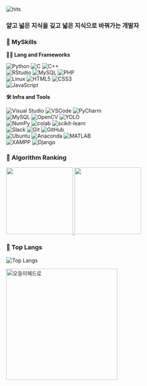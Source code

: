 <!--Head -->
![hits](https://hits.seeyoufarm.com/api/count/incr/badge.svg?url=https%3A%2F%2Fgithub.com%2FCoke-Eating-Polarbear&edge_flat=true&title=Duck)
### 얕고 넓은 지식을 깊고 넓은 지식으로 바꿔가는 개발자

<!-- Body -->
### 🦾 MySkills
**🧑‍💻 Lang and Frameworks**

![Python](https://img.shields.io/badge/python-3776AB.svg?&style=for-the-badge&logo=python&logoColor=white) 
![C](https://img.shields.io/badge/c-A8B9CC.svg?&style=for-the-badge&logo=c&logoColor=white) 
![C++](https://img.shields.io/badge/C++-000000.svg?&style=for-the-badge) </br>
![RStudio](https://img.shields.io/badge/rstudio-75AADB.svg?&style=for-the-badge&logo=rstudio&logoColor=white)
![MySQL](https://img.shields.io/badge/mysql-4479A1.svg?&style=for-the-badge&logo=mysql&logoColor=white)
![PHP](https://img.shields.io/badge/php-777BB4.svg?&style=for-the-badge&logo=php&logoColor=white) </br>
![Linux](https://img.shields.io/badge/linux-FCC624.svg?&style=for-the-badge&logo=linux&logoColor=white) 
![HTML5](https://img.shields.io/badge/html5-E34F26.svg?&style=for-the-badge&logo=html5&logoColor=white) 
![CSS3](https://img.shields.io/badge/css3-1572B6.svg?&style=for-the-badge&logo=css3&logoColor=white)</br>
![JavaScript](https://img.shields.io/badge/javascript-F7DF1E.svg?&style=for-the-badge&logo=javascript&logoColor=white) 

**🛠️ Infra and Tools**

![Visual Studio](https://img.shields.io/badge/visualstudio-5C2D91.svg?&style=for-the-badge&logo=visualstudio&logoColor=white)
![VSCode](https://img.shields.io/badge/VScode-000000.svg?&style=for-the-badge)
![PyCharm](https://img.shields.io/badge/pycharm-000000.svg?&style=for-the-badge&logo=pycharm&logoColor=white)</br>
![MySQL](https://img.shields.io/badge/mysql-4479A1.svg?&style=for-the-badge&logo=mysql&logoColor=white)
![OpenCV](https://img.shields.io/badge/opencv-5C3EE8.svg?&style=for-the-badge&logo=opencv&logoColor=white)
![YOLO](https://img.shields.io/badge/yolo-00FFFF.svg?&style=for-the-badge&logo=yolo&logoColor=white)  </br>
![NumPy](https://img.shields.io/badge/numpy-013243.svg?&style=for-the-badge&logo=numpy&logoColor=white)
![colab](https://img.shields.io/badge/colab-F9AB00.svg?&style=for-the-badge&logo=googlecolab&logoColor=white)
![scikit-learn](https://img.shields.io/badge/scikitlearn-F7931E.svg?&style=for-the-badge&logo=scikitlearn&logoColor=white) </br>
![Slack](https://img.shields.io/badge/slack-4A154B.svg?&style=for-the-badge&logo=slack&logoColor=white) 
![Git](https://img.shields.io/badge/git-F05032.svg?&style=for-the-badge&logo=git&logoColor=white) 
![GitHub](https://img.shields.io/badge/github-181717.svg?&style=for-the-badge&logo=github&logoColor=white) </br>
![Ubuntu](https://img.shields.io/badge/ubuntu-E95420.svg?&style=for-the-badge&logo=ubuntu&logoColor=white) 
![Anaconda](https://img.shields.io/badge/anaconda-44A833.svg?&style=for-the-badge&logo=anaconda&logoColor=white)
![MATLAB](https://img.shields.io/badge/Matlab-000000.svg?&style=for-the-badge)</br>
![XAMPP](https://img.shields.io/badge/xampp-FB7A24.svg?&style=for-the-badge&logo=xampp&logoColor=white) 
![Django](https://img.shields.io/badge/django-092E20.svg?&style=for-the-badge&logo=django&logoColor=white) 
 

### 🚩 Algorithm Ranking
<a href="https://solved.ac/profile/audwns2862">
    <img height="180em" src="https://mazassumnida.wtf/api/v2/generate_badge?boj=audwns2862"/>
</a>
<img height="180em" src="https://github-readme-stats.vercel.app/api?username=Coke-Eating-Polarbear&show_icons=true&theme=buefy" />


### 🚌 Top Langs
![Top Langs](https://github-readme-stats.vercel.app/api/top-langs/?username=Coke-Eating-Polarbear&layout=donut-vertical)

<img src="https://i.imgur.com/nFyt3hz.gif" alt="오둥이페드로" width="300" />
